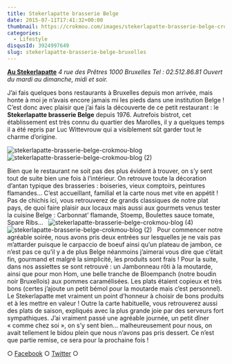 ```yaml
---
title: Stekerlapatte brasserie Belge
date: 2015-07-11T17:41:32+00:00
thumbnail: https://crokmou.com/images/stekerlapatte-brasserie-belge-crokmou-blog-1.jpg
categories:
  - Lifestyle
disqusId: 3924997649
slug: stekerlapatte-brasserie-belge-bruxelles
---
```


**[Au Stekerlapatte](http://www.austekerlapatte.be/)**
_4 rue des Prêtres_
_1000 Bruxelles_
_Tel : 02.512.86.81_
_Ouvert du mardi au dimanche, midi et soir._

J’ai fais quelques bons restaurants à Bruxelles depuis mon arrivée, mais honte à moi je n’avais encore jamais mi les pieds dans une institution Belge ! C’est donc avec plaisir que j’ai fais la découverte de ce petit restaurant : le **Stekerlapatte brasserie Belge** depuis 1976\. Autrefois bistrot, cet établissement est très connu du quartier des Marolles, il y a quelques temps il a été repris par Luc Wittevrouw qui a visiblement sût garder tout le charme d’origine.

![stekerlapatte-brasserie-belge-crokmou-blog](https://crokmou.com/images/stekerlapatte-brasserie-belge-crokmou-blog_wjzhfv.jpg)![stekerlapatte-brasserie-belge-crokmou-blog (2)](https://crokmou.com/images/stekerlapatte-brasserie-belge-crokmou-blog-2_jrvdta.jpg)

Bien que le restaurant ne soit pas des plus évident à trouver, on s’y sent tout de suite bien une fois à l’intérieur. On retrouve toute la décoration d’antan typique des brasseries : boiseries, vieux comptoirs, peintures flamandes… C’est accueillant, familial et la carte nous met vite en appétit ! Pas de chichis ici, vous retrouverez de grands classiques de notre plat pays, de quoi faire plaisir aux locaux mais aussi aux gourmets venus tester la cuisine Belge : Carbonnat’ flamande, Stoemp, Boulettes sauce tomate, Spare Ribs…   ![stekerlapatte-brasserie-belge-crokmou-blog (4)](https://crokmou.com/images/stekerlapatte-brasserie-belge-crokmou-blog-4_ifgebu.jpg)![stekerlapatte-brasserie-belge-crokmou-blog (2)](https://crokmou.com/images/stekerlapatte-brasserie-belge-crokmou-blog-5_gcpz0t.jpg)   Pour commencer notre agréable soirée, nous avons pris deux entrées sur lesquelles je ne vais pas m’attarder puisque le carpaccio de boeuf ainsi qu’un plateau de jambon, ce n’est pas ce qu’il y a de plus Belge néanmoins j’aimerai vous dire que c’était fin, gourmand et malgré la simplicité, les produits sont frais ! Pour la suite, dans nos assiettes se sont retrouvé : un Jambonneau rôti à la moutarde, ainsi que pour mon Hom, une belle tranche de Bloempanch (notre boudin noir Bruxellois) aux pommes caramélisées. Les plats étaient copieux et très bons (certes j’ajoute un petit bémol pour la moutarde mais c’est personnel). Le Stekerlapatte met vraiment un point d’honneur à choisir de bons produits et à les mettre en valeur ! Outre la carte habituelle, vous retrouverez aussi des plats de saison, expliqués avec la plus grande joie par des serveurs fort sympathiques. J’ai vraiment passé une agréable journée, un petit dîner « comme chez soi », on s’y sent bien… malheureusement pour nous, on avait tellement le bidou plein que nous n’avons pas pris dessert. Ce n’est que partie remise, ce sera pour la prochaine fois !

○ [Facebook](https://www.facebook.com/crokmou.blog) ○ [Twitter](https://twitter.com/Crokmou) ○
